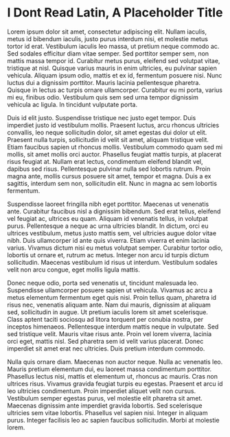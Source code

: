 # I Dont Read Latin, A Placeholder Title



Lorem ipsum dolor sit amet, consectetur adipiscing elit. Nullam iaculis, metus id bibendum iaculis, justo purus interdum nisi, et molestie metus tortor id erat. Vestibulum iaculis leo massa, ut pretium neque commodo ac. Sed sodales efficitur diam vitae semper. Sed porttitor semper sem, non mattis massa tempor id. Curabitur metus purus, eleifend sed volutpat vitae, tristique at nisl. Quisque varius mauris in enim ultricies, eu pulvinar sapien vehicula. Aliquam ipsum odio, mattis et ex id, fermentum posuere nisi. Nunc luctus dui a dignissim porttitor. Mauris lacinia pellentesque pharetra. Quisque in lectus ac turpis ornare ullamcorper. Curabitur eu mi porta, varius mi eu, finibus odio. Vestibulum quis sem sed urna tempor dignissim vehicula ac ligula. In tincidunt vulputate porta.

Duis id elit justo. Suspendisse tristique nec justo eget tempor. Duis imperdiet justo id vestibulum mollis. Praesent luctus, arcu rhoncus ultricies convallis, leo neque sollicitudin dolor, sit amet egestas dui dolor ut elit. Praesent nulla turpis, sollicitudin id velit sit amet, aliquam tristique velit. Etiam faucibus sapien ut rhoncus mollis. Vestibulum commodo quam sed mi mollis, sit amet mollis orci auctor. Phasellus feugiat mattis turpis, at placerat risus feugiat at. Nullam erat lectus, condimentum eleifend blandit vel, dapibus sed risus. Pellentesque pulvinar nulla sed lobortis rutrum. Proin magna ante, mollis cursus posuere sit amet, tempor et magna. Duis a ex sagittis, interdum sem non, sollicitudin elit. Nunc in magna ac sem lobortis fermentum.

Suspendisse laoreet fringilla nibh eget porttitor. Maecenas ut venenatis ante. Curabitur faucibus nisl a dignissim bibendum. Sed erat tellus, eleifend vel feugiat ac, ultrices eu quam. Aliquam id venenatis tellus, in volutpat purus. Pellentesque a neque ac urna ultricies blandit. In dictum, orci eu ultrices vestibulum, metus justo mattis sem, vel ultricies augue dolor vitae nibh. Duis ullamcorper id ante quis viverra. Etiam viverra et enim lacinia varius. Vivamus dictum nisi eu metus volutpat semper. Curabitur tortor odio, lobortis ut ornare et, rutrum ac metus. Integer non arcu id turpis dictum sollicitudin. Maecenas vestibulum id risus ut interdum. Vestibulum sodales velit non arcu congue, eget mollis ligula mattis.

Donec neque odio, porta sed venenatis ut, tincidunt malesuada leo. Suspendisse ullamcorper posuere sapien ut vehicula. Vivamus ac arcu a metus elementum fermentum eget quis nisi. Proin tellus quam, pharetra id risus nec, venenatis aliquam ante. Nam dui mauris, dignissim at aliquam sed, sollicitudin in augue. Ut pretium iaculis lorem sit amet scelerisque. Class aptent taciti sociosqu ad litora torquent per conubia nostra, per inceptos himenaeos. Pellentesque interdum mattis neque in vulputate. Sed sed tristique velit. Mauris vitae risus ante. Proin vel lorem viverra, lacinia orci eget, mattis nisl. Sed pharetra sem id velit varius placerat. Donec imperdiet sit amet erat nec ultricies. Duis pretium interdum commodo.

Nulla quis ornare diam. Maecenas non auctor neque. Nulla ac venenatis leo. Mauris pretium elementum dui, eu laoreet massa condimentum porttitor. Phasellus lectus nisi, mattis et elementum ut, rhoncus ac mauris. Cras non ultrices risus. Vivamus gravida feugiat turpis eu egestas. Praesent et arcu id leo ultricies condimentum. Proin imperdiet aliquet velit non cursus. Vestibulum semper egestas purus, vel molestie elit pharetra sit amet. Maecenas dignissim ante imperdiet gravida lobortis. Sed scelerisque ultricies sem vitae lobortis. Phasellus vel sapien nisi. Integer in aliquam purus. Integer facilisis leo ac sapien faucibus sollicitudin. Morbi at molestie lorem.
